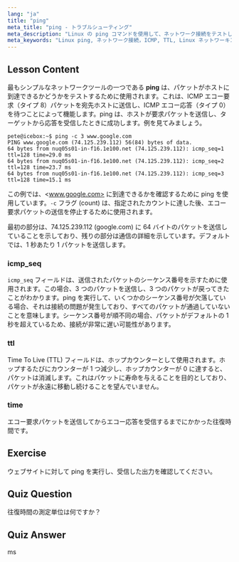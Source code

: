 ```yaml
---
lang: "ja"
title: "ping"
meta_title: "ping - トラブルシューティング"
meta_description: "Linux の ping コマンドを使用して、ネットワーク接続をテストし、問題をトラブルシューティングする方法を学びます。効果的なネットワーク診断のために、ICMP、TTL、および往復時間を理解します。"
meta_keywords: "Linux ping, ネットワーク接続，ICMP, TTL, Linux ネットワーキング，初心者向け Linux, Linux チュートリアル，ping コマンド"
---
```


## Lesson Content

最もシンプルなネットワークツールの一つである **ping** は、パケットがホストに到達できるかどうかをテストするために使用されます。これは、ICMP エコー要求（タイプ 8）パケットを宛先ホストに送信し、ICMP エコー応答（タイプ 0）を待つことによって機能します。ping は、ホストが要求パケットを送信し、ターゲットから応答を受信したときに成功します。例を見てみましょう。

```plaintext
pete@icebox:~$ ping -c 3 www.google.com
PING www.google.com (74.125.239.112) 56(84) bytes of data.
64 bytes from nuq05s01-in-f16.1e100.net (74.125.239.112): icmp_seq=1 ttl=128 time=29.0 ms
64 bytes from nuq05s01-in-f16.1e100.net (74.125.239.112): icmp_seq=2 ttl=128 time=23.7 ms
64 bytes from nuq05s01-in-f16.1e100.net (74.125.239.112): icmp_seq=3 ttl=128 time=15.1 ms
```

この例では、<www.google.com> に到達できるかを確認するために ping を使用しています。`-c` フラグ (count) は、指定されたカウントに達した後、エコー要求パケットの送信を停止するために使用されます。

最初の部分は、74.125.239.112 (google.com) に 64 バイトのパケットを送信していることを示しており、残りの部分は通信の詳細を示しています。デフォルトでは、1 秒あたり 1 パケットを送信します。

### icmp_seq

`icmp_seq` フィールドは、送信されたパケットのシーケンス番号を示すために使用されます。この場合、3 つのパケットを送信し、3 つのパケットが戻ってきたことがわかります。ping を実行して、いくつかのシーケンス番号が欠落している場合、それは接続の問題が発生しており、すべてのパケットが通過していないことを意味します。シーケンス番号が順不同の場合、パケットがデフォルトの 1 秒を超えているため、接続が非常に遅い可能性があります。

### ttl

Time To Live (TTL) フィールドは、ホップカウンターとして使用されます。ホップするたびにカウンターが 1 つ減少し、ホップカウンターが 0 に達すると、パケットは消滅します。これはパケットに寿命を与えることを目的としており、パケットが永遠に移動し続けることを望んでいません。

### time

エコー要求パケットを送信してからエコー応答を受信するまでにかかった往復時間です。

## Exercise

ウェブサイトに対して ping を実行し、受信した出力を確認してください。

## Quiz Question

往復時間の測定単位は何ですか？

## Quiz Answer

ms
